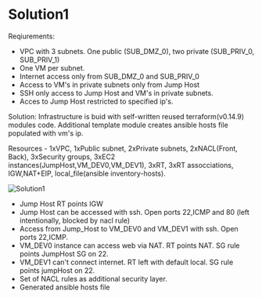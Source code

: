 # Solution1
Reqiurements:
- VPC with 3 subnets. One public (SUB_DMZ_0), two private (SUB_PRIV_0, SUB_PRIV_1)
- One VM per subnet.
- Internet access only from SUB_DMZ_0 and SUB_PRIV_0
- Access to VM's in private subnets only from Jump Host
- SSH only access to Jump Host and VM's in private subnets. 
- Acces to Jump Host restricted to specified ip's.

Solution:
Infrastructure is buid with self-written reused terraform(v0.14.9) modules code. Additional template module creates ansible hosts file populated with vm's ip. 

Resources - 1xVPC, 1xPublic subnet, 2xPrivate subnets, 2xNACL(Front, Back), 3xSecurity groups, 3xEC2 instances(JumpHost,VM_DEV0,VM_DEV1), 3xRT, 3xRT assocciations,
            IGW,NAT+EIP, local_file(ansible inventory-hosts).
 
 ![Solution1](https://user-images.githubusercontent.com/81967558/120902727-499b7c80-c642-11eb-8cf3-9ed476f10985.jpeg)

 
- Jump Host RT points IGW
- Jump Host can be accessed with ssh. Open ports 22,ICMP and 80 (left intentionally, blocked by nacl rule)
- Access from Jump_Host to VM_DEV0 and VM_DEV1 with ssh. Open ports 22,ICMP.
- VM_DEV0 instance can access web via NAT. RT points NAT. SG rule points JumpHost SG on 22.
- VM_DEV1 can't connect internet. RT left with default local. SG rule points jumpHost on 22.
- Set of NACL rules as additional security layer. 
- Generated ansible hosts file
